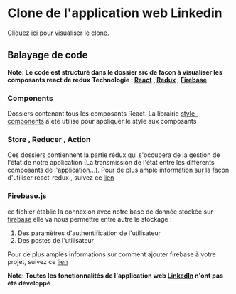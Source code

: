 # Clone de l'application web Linkedin

Cliquez [ici](https://linkedin-clone-7b5b5.web.app/) pour visualiser le clone.

## Balayage de code 

**Note: Le code est structuré dans le dossier src de facon à visualiser les composants react de redux**
**Technologie : [React](https://github.com/facebook/react) , [Redux](https://redux.js.org/introduction/getting-started) , [Firebase](https://firebase.google.com)**

### Components 

Dossiers contenant tous les composants React. La librairie [style-components](https://www.npmjs.com/package/style-components) a été utilisé pour appliquer le style aux composants

### Store , Reducer , Action

Ces dossiers contiennent la partie rédux qui s'occupera de la gestion de l'état de notre application (La transmission de l'état entre les différents composants de l'application...). 
Pour de plus ample information sur la façon d'utiliser react-redux , suivez ce [lien](https://react-redux.js.org/introduction/getting-started)

### Firebase.js 

ce fichier établie la connexion avec notre base de donnée stockée sur [firebase](https://firebase.google.com) elle va nous permettre entre autre le stockage : 
1. Des paramètres d'authentification de l'utilisateur 
2. Des postes de l'utilisateur

Pour de plus amples informations sur comment ajouter firebase à votre projet, suivez ce [lien](https://firebase.google.com/docs/web/setup)

**Note: Toutes les fonctionnalités de l'application web [LinkedIn](https://www.amazon.fr/) n'ont pas été développé**
